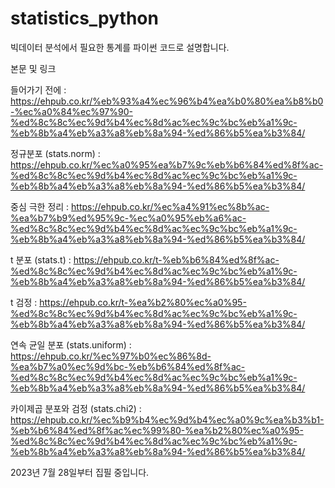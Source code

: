 # statistics_python
빅데이터 분석에서 필요한 통계를 파이썬 코드로 설명합니다.

본문 및 링크

들어가기 전에 : https://ehpub.co.kr/%eb%93%a4%ec%96%b4%ea%b0%80%ea%b8%b0-%ec%a0%84%ec%97%90-%ed%8c%8c%ec%9d%b4%ec%8d%ac%ec%9c%bc%eb%a1%9c-%eb%8b%a4%eb%a3%a8%eb%8a%94-%ed%86%b5%ea%b3%84/

정규분포 (stats.norm) : https://ehpub.co.kr/%ec%a0%95%ea%b7%9c%eb%b6%84%ed%8f%ac-%ed%8c%8c%ec%9d%b4%ec%8d%ac%ec%9c%bc%eb%a1%9c-%eb%8b%a4%eb%a3%a8%eb%8a%94-%ed%86%b5%ea%b3%84/

중심 극한 정리 : https://ehpub.co.kr/%ec%a4%91%ec%8b%ac-%ea%b7%b9%ed%95%9c-%ec%a0%95%eb%a6%ac-%ed%8c%8c%ec%9d%b4%ec%8d%ac%ec%9c%bc%eb%a1%9c-%eb%8b%a4%eb%a3%a8%eb%8a%94-%ed%86%b5%ea%b3%84/

t 분포 (stats.t) : https://ehpub.co.kr/t-%eb%b6%84%ed%8f%ac-%ed%8c%8c%ec%9d%b4%ec%8d%ac%ec%9c%bc%eb%a1%9c-%eb%8b%a4%eb%a3%a8%eb%8a%94-%ed%86%b5%ea%b3%84/

t 검정 : https://ehpub.co.kr/t-%ea%b2%80%ec%a0%95-%ed%8c%8c%ec%9d%b4%ec%8d%ac%ec%9c%bc%eb%a1%9c-%eb%8b%a4%eb%a3%a8%eb%8a%94-%ed%86%b5%ea%b3%84/

연속 균일 분포 (stats.uniform) : https://ehpub.co.kr/%ec%97%b0%ec%86%8d-%ea%b7%a0%ec%9d%bc-%eb%b6%84%ed%8f%ac-%ed%8c%8c%ec%9d%b4%ec%8d%ac%ec%9c%bc%eb%a1%9c-%eb%8b%a4%eb%a3%a8%eb%8a%94-%ed%86%b5%ea%b3%84/

카이제곱 분포와 검정 (stats.chi2) : https://ehpub.co.kr/%ec%b9%b4%ec%9d%b4%ec%a0%9c%ea%b3%b1-%eb%b6%84%ed%8f%ac%ec%99%80-%ea%b2%80%ec%a0%95-%ed%8c%8c%ec%9d%b4%ec%8d%ac%ec%9c%bc%eb%a1%9c-%eb%8b%a4%eb%a3%a8%eb%8a%94-%ed%86%b5%ea%b3%84/

2023년 7월 28일부터 집필 중입니다.
